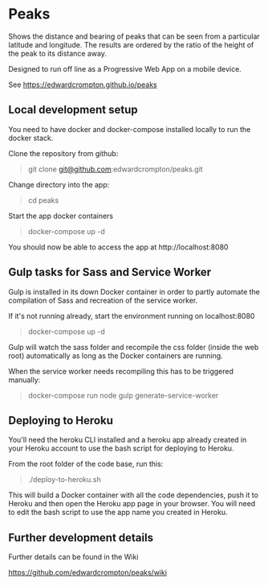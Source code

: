 Peaks
=====

Shows the distance and bearing of peaks that can be seen from a particular
latitude and longitude. The results are ordered by the ratio of the height of
the peak to its distance away.

Designed to run off line as a Progressive Web App on a mobile device.

See https://edwardcrompton.github.io/peaks

Local development setup
-----------------------

You need to have docker and docker-compose installed locally to run the docker
stack.

Clone the repository from github:

> git clone git@github.com:edwardcrompton/peaks.git

Change directory into the app:

> cd peaks

Start the app docker containers

> docker-compose up -d

You should now be able to access the app at http://localhost:8080

Gulp tasks for Sass and Service Worker
--------------------------------------

Gulp is installed in its down Docker container in order to partly automate the
compilation of Sass and recreation of the service worker.

If it's not running already, start the environment running on localhost:8080
> docker-compose up -d

Gulp will watch the sass folder and recompile the css folder (inside the web
root) automatically as long as the Docker containers are running.

When the service worker needs recompiling this has to be triggered manually:
> docker-compose run node gulp generate-service-worker

Deploying to Heroku
-------------------

You'll need the heroku CLI installed and a heroku app already created in your
Heroku account to use the bash script for deploying to Heroku.

From the root folder of the code base, run this:

> ./deploy-to-heroku.sh

This will build a Docker container with all the code dependencies, push it to
Heroku and then open the Heroku app page in your browser. You will need to edit
the bash script to use the app name you created in Heroku.

Further development details
---------------------------

Further details can be found in the Wiki

https://github.com/edwardcrompton/peaks/wiki

